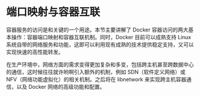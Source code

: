 # 端口映射与容器互联

容器服务的访问是和关键的一个用途。本节主要讲解了 Docker 容器访问的两大基本操作：容器端口映射和容器互联机制。同时，Docker 目前可以成熟支持 Linux 系统自带的网络服务和功能，这即可以利用现有成熟的技术提供稳定支持，又可以实现快速的高性能转发。

在生产环境中，网络方面的需求变得更加复杂和多变，包括跨主机甚至跨数据中心的通信，这时候往往就许哟啊引入额外的机制，例如 SDN（软件定义网络）或 NFV（网络功能虚拟化）的相关机制。之后将在 libnetwork 来实现跨主机容器通信，以及 Docker 网络的高级功能和配置。
